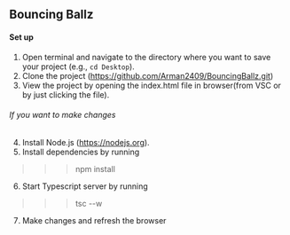 ## Bouncing Ballz

#### Set up
1. Open terminal and navigate to the directory where you want to save your project (e.g., `cd Desktop`).
2. Clone the project (https://github.com/Arman2409/BouncingBallz.git)
3. View the project by opening the index.html file in browser(from VSC  or by just clicking the file).

###### If you want to make changes
4. Install Node.js (https://nodejs.org).
5. Install dependencies by running 
>>> npm install
6. Start Typescript server by running 
>>> tsc --w
7. Make changes and refresh the browser 
